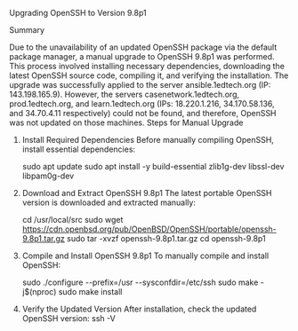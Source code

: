 Upgrading OpenSSH to Version 9.8p1

Summary

Due to the unavailability of an updated OpenSSH package via the default package manager, a manual upgrade to OpenSSH 9.8p1 was performed. This process involved installing necessary dependencies, downloading the latest OpenSSH source code, compiling it, and verifying the installation.
The upgrade was successfully applied to the server ansible.1edtech.org (IP: 143.198.165.9). However, the servers casenetwork.1edtech.org, prod.1edtech.org, and learn.1edtech.org (IPs: 18.220.1.216, 34.170.58.136, and 34.70.4.11 respectively) could not be found, and therefore, OpenSSH was not updated on those machines.
Steps for Manual Upgrade
1. Install Required Dependencies
Before manually compiling OpenSSH, install essential dependencies:

    sudo apt update
    sudo apt install -y build-essential zlib1g-dev libssl-dev libpam0g-dev


2. Download and Extract OpenSSH 9.8p1
The latest portable OpenSSH version is downloaded and extracted manually:

    cd /usr/local/src
    sudo wget https://cdn.openbsd.org/pub/OpenBSD/OpenSSH/portable/openssh-9.8p1.tar.gz
    sudo tar -xvzf openssh-9.8p1.tar.gz
    cd openssh-9.8p1


3. Compile and Install OpenSSH 9.8p1
To manually compile and install OpenSSH:


    sudo ./configure --prefix=/usr --sysconfdir=/etc/ssh
    sudo make -j$(nproc)
    sudo make install
    
4. Verify the Updated Version
After installation, check the updated OpenSSH version:
ssh -V
